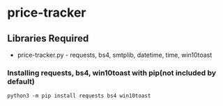 # price-tracker

## Libraries Required
- price-tracker.py - requests, bs4, smtplib, datetime, time, win10toast

### Installing requests, bs4, win10toast with pip(not included by default)
`python3 -m pip install requests bs4 win10toast`
